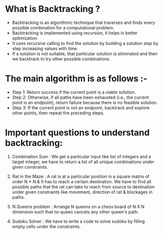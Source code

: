# What is Backtracking ?
* Backtracking is an algorithmic technique that traverses and finds every possible combination for a computational problem. 
* Backtracking is implemented using recursion, it helps in better optimization.
* It uses recursive calling to find the solution by building a solution step by step increasing values with time.
* If a solution is not suitable, that particular solution is eliminated and then we backtrack to try other possible combinations.

# The main algorithm is as follows :-

- Step 1: Return success if the current point is a viable solution.
- Step 2: Otherwise, if all paths have been exhausted (i.e., the current point is an endpoint), return failure because there is no feasible solution.
- Step 3: If the current point is not an endpoint, backtrack and explore other points, then repeat the preceding steps.
    
# Important questions to understand backtracking:

1. Combination Sum : We get a particular input like list of integers and a target integer, we have to return a list of all unique combinations under given constraints.

2. Rat in the Maze : A rat is at a particular position in a square matrix of order N * N & It has to reach a certain destination. We have to find all possible paths that the rat can take to reach from source to destination under given constraints like movement, direction of rat & blockages in paths.

3. N Queens problem : Arrange N queens on a chess board of N X N dimension such that no queen cancels any other queen's path.

4. Sudoku Solver : We have to write a code to solve sudoku by filling empty cells under the constraints.
